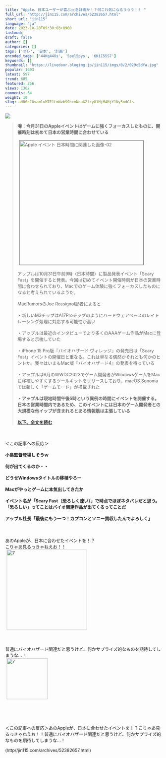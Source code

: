 ```yaml
---
title: "Apple、日本ユーザーが喜ぶ◯◯を計画か！？何これ気になるううう！！ "
full_url: "http://jin115.com/archives/52382657.html"
short_url: "jin115"
language: "ja"
date: 2023-10-28T09:30:03+0900
lastmod: 
draft: false
author: []
categories: []
tags: ['オレ', '日本', '計画']
encoded_tags: ['44Kq44Os', '5pel5pys', '6KiI55S7']
keywords: []
thumbnail: "https://livedoor.blogimg.jp/jin115/imgs/0/2/029c5dfa.jpg"
popular: 1693
latest: 597
trend: 685
featured: 256
views: 1382
comments: 54
weight: 10
slug: aHR0cC8vamluMTE1LmNvbS9hcmNoaXZlcy81MjM4MjY1Ny5odG1s
---
```


![](https://livedoor.blogimg.jp/jin115/imgs/0/2/029c5dfa.jpg)

<div><a name='more'></a> <blockquote><b>噂：今月31日のAppleイベントはゲームに強くフォーカスしたものに、開催時刻は初めて日本の営業時間に合わせている</b><br> <br> <img src='https//livedoor.blogimg.jp/jin115/imgs/b/f/bf2434ce.png' width='400' border='1' hspace='5' class='pict' alt='Apple イベント 日本時間に関連した画像-02'><br> <br> アップルは10月31日午前9時（日本時間）に製品発表イベント「Scary Fast」を開催すると発表。今回は初めてイベント開催時刻が日本の営業時間に合わせられており、Macでのゲーム体験に強くフォーカスしたものになると考えられているようだ。<br> <br> MacRumorsのJoe Rossignol記者によると<br> <br> ・新しいM3チップはA17Proチップのようにハードウェアベースのレイトレーシング処理に対応する可能性が高い<br> <br> ・アップルは最近のインタビューでより多くのAAAゲーム作品がMacに登場すると示唆していた<br> <br> ・iPhone 15 Pro版『バイオハザード ヴィレッジ』の発売日は「Scary Fast」イベントの開催日と重なる。これは単なる偶然かそれとも何かのヒントか。我々はいまもMac版『バイオハザード4』の発表を待っている<br> <br> ・アップルは6月のWWDC2023でゲーム開発者がWindowsゲームをMacに移植しやすくするツールキットをリリースしており、macOS Sonomaでは新しく「ゲームモード」が搭載された<br> <br> <b>・アップルは現地時間午後5時という異例の時間にイベントを開催する。日本の営業時間内であるため、このイベントには日本のゲーム開発者との大規模な他イップが含まれるとある情報筋は主張している</b><br> <br> <a href='https//www.macrumors.com/2023/10/25/apple-event-mac-gaming-focus-likely/' target='_blank'><b>以下、全文を読む</b></a></blockquote><br> <br> ＜この記事への反応＞<br> <br> <b>小島監督登場しそうｗ</b><br> <br> <b>何が出てくるのか・・</b><br> <br> <b>どうせWindowsタイトルの移植やろー</b><br> <br> <b>Macがやっとゲームに本気出してきたか</b><br> <br> <b>イベント名が「Scary Fast（恐ろしく速い）」で時点でほぼネタバレだと思う。「恐ろしい」ってことはバイオ関連作品が出てくるってことだ</b><br> <br> <b>アップル社長「最後にもう一つ！カプコンとソニー買収したんでよろしく」</b><br> <br> <br> <br> あのAppleが、日本に合わせたイベントを！？<br> こりゃあ見るっきゃねえお！！<br> <img src='https//livedoor.blogimg.jp/jin115/imgs/b/4/b4306a63.gif' alt='7' width='259' border='0' hspace='5' class='pict'><br> <br> <br> <br> 普通にバイオハザード関連だと思うけど、何かサプライズ的なものを期待してしまうな…！<br> <img src='https//livedoor.blogimg.jp/jin115/imgs/4/8/48efdbe6.gif' alt='7' width='132' border='0' hspace='5' class='pict'><br> <br> <br> <br> <br> <p>＜この記事への反応＞あのAppleが、日本に合わせたイベントを！？こりゃあ見るっきゃねえお！！普通にバイオハザード関連だと思うけど、何かサプライズ的なものを期待してしまうな…！</p></div>

(http//jin115.com/archives/52382657.html)
